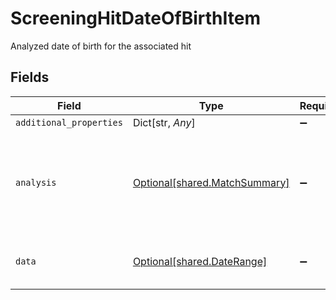 # ScreeningHitDateOfBirthItem

Analyzed date of birth for the associated hit


## Fields

| Field                                                                | Type                                                                 | Required                                                             | Description                                                          |
| -------------------------------------------------------------------- | -------------------------------------------------------------------- | -------------------------------------------------------------------- | -------------------------------------------------------------------- |
| `additional_properties`                                              | Dict[str, *Any*]                                                     | :heavy_minus_sign:                                                   | N/A                                                                  |
| `analysis`                                                           | [Optional[shared.MatchSummary]](../../models/shared/matchsummary.md) | :heavy_minus_sign:                                                   | Summary object reflecting the match result of the associated data    |
| `data`                                                               | [Optional[shared.DateRange]](../../models/shared/daterange.md)       | :heavy_minus_sign:                                                   | A date range with a start and end date                               |